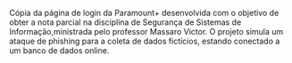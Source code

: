 Cópia da página de login da Paramount+ desenvolvida com o objetivo de obter a nota parcial na disciplina de Segurança de Sistemas de Informação,ministrada pelo professor Massaro Victor. 
O projeto simula um ataque de phishing para a coleta de dados fictícios, estando conectado a um banco de dados online.

